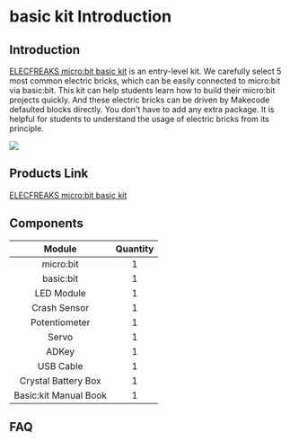 ﻿---
sidebar_position: 1
---

# basic kit Introduction

## Introduction

[ELECFREAKS micro:bit basic kit](https://shop.elecfreaks.com/products/elecfreaks-micro-bit-beginner-basic-kit-without-micro-bit-board?_pos=1&_sid=b2a4954fa&_ss=r) is an entry-level kit. We carefully select 5 most common electric bricks, which can be easily connected to micro:bit via basic:bit. This kit can help students learn how to build their micro:bit projects quickly. And these electric bricks can be driven by Makecode defaulted blocks directly. You don't have to add any extra package. It is helpful for students to understand the usage of electric bricks from its principle.

![](https://wiki-media-ef.oss-cn-hongkong.aliyuncs.com//images/oOrgZO3.jpg)

## Products Link

[ELECFREAKS micro:bit basic kit](https://shop.elecfreaks.com/products/elecfreaks-micro-bit-beginner-basic-kit-without-micro-bit-board?_pos=1&_sid=b2a4954fa&_ss=r)

## Components

Module | Quantity
:-: | :-:
micro:bit |1
basic:bit|1
LED Module|1
Crash Sensor|1
Potentiometer| 1
Servo|1
ADKey|1
USB Cable|1
Crystal Battery Box|1
Basic:kit Manual Book|1

## FAQ
